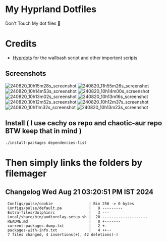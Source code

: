 # My Hyprland Dotfiles
  Don't Touch My dot files 🙂
 

# Credits
- [Hyprdots](https://github.com/prasanthrangan/hyprdots) for the wallbash script and other importent scripts

## Screenshots
![240820_10h15m28s_screenshot](https://github.com/user-attachments/assets/8aaad8cb-e78d-4759-a6ea-915c0e37c3b5)
![240820_11h55m26s_screenshot](https://github.com/user-attachments/assets/ae43e6e7-add8-498c-b259-99ba6df4f33b)
![240820_10h14m53s_screenshot](https://github.com/user-attachments/assets/a1a739b8-4838-4f06-98db-be918e2015af)
![240820_10h14m00s_screenshot](https://github.com/user-attachments/assets/5f267d64-b9d6-4261-8ef8-edfbc5ba6ec4)
![240820_10h13m02s_screenshot](https://github.com/user-attachments/assets/f5edfff4-af59-4760-b503-04198769a2ff)
![240820_10h13m16s_screenshot](https://github.com/user-attachments/assets/15880e4d-aacd-4680-9334-ea787826ddd7)
![240820_10h12m52s_screenshot](https://github.com/user-attachments/assets/21a78295-02d1-4c96-9a24-dcff256fe552)
![240820_10h12m37s_screenshot](https://github.com/user-attachments/assets/b9224ad0-5739-4cf5-ba1d-aea36b0a3b6a)
![240820_10h11m32s_screenshot](https://github.com/user-attachments/assets/53774a21-02a5-489a-bbb1-25ba0bdc697d)
![240820_10h13m23s_screenshot](https://github.com/user-attachments/assets/d07fb201-ba3b-4d7b-90a1-6f9f122a3e63)

## Install ( I use cachy os repo and chaotic-aur repo BTW keep that in mind )
``` ./install-packages dependencies-list ```

# Then simply links the folders by filemager
 
## Changelog Wed Aug 21 03:20:51 PM IST 2024
```
 Configs/pulse/cookie                | Bin 256 -> 0 bytes
 Configs/pulse/default.pa            |   9 ---------
 Extra-files/dolphinrc               |   3 ---
 Local/share/bin/audiorelay-setup.sh |  20 --------------------
 README.md                           |   8 +-------
 current-packages-dump.txt           |   2 +-
 packages-with-info.txt              |   4 ++--
 7 files changed, 4 insertions(+), 42 deletions(-)
```
 
